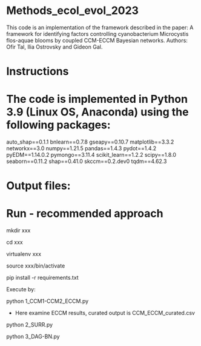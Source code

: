 # Methods_ecol_evol_2023
This code is an implementation of the framework described in the paper: A framework for identifying factors controlling cyanobacterium Microcystis flos-aquae blooms by coupled CCM-ECCM Bayesian networks. Authors: Ofir Tal, Ilia Ostrovsky and Gideon Gal.

# Instructions


# The code is implemented in Python 3.9 (Linux OS, Anaconda) using the following packages:
auto_shap==0.1.1
bnlearn==0.7.8
gseapy==0.10.7
matplotlib==3.3.2
networkx==3.0
numpy==1.21.5
pandas==1.4.3
pydot==1.4.2
pyEDM==1.14.0.2
pymongo==3.11.4
scikit_learn==1.2.2
scipy==1.8.0
seaborn==0.11.2
shap==0.41.0
skccm==0.2.dev0
tqdm==4.62.3

# Output files:





# Run - recommended approach

mkdir xxx

cd xxx

virtualenv xxx

source xxx/bin/activate

pip install -r requirements.txt

Execute by:

python 1_CCM1-CCM2_ECCM.py

 - Here examine ECCM results, curated output is CCM_ECCM_curated.csv
  
python 2_SURR.py

python 3_DAG-BN.py



